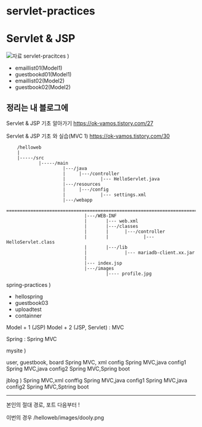 # servlet-practices
# Servlet & JSP
![자료](./User/user/자료001.jpg "자료")
servlet-pracitces ) 
- emaillist01(Model1)
- guestbookd01(Model1)
- emaillist02(Model2)
- guestbook02(Model2)

## 정리는 내 블로그에 
Servlet & JSP 기초 알아가기 https://ok-vamos.tistory.com/27

Servlet & JSP 기초 와 실습(MVC 1) https://ok-vamos.tistory.com/30


```
	/helloweb
    |
    |-----/src
            |-----/main
                     |---/java
                     |     |---/controller
                     |             |--- HelloServlet.java
                     |---/resources
                     |     |---/config
                     |             |--- settings.xml
                     |---/webapp
	=======================================================================
                             |---/WEB-INF
                             |       |--- web.xml
                             |       |---/classes
                             |       |      |---/controller
                             |       |             |--- HelloServlet.class
                             |       |---/lib
                             |              |--- mariadb-client.xx.jar
                             |
                             |--- index.jsp
                             |---/images
                                     |---- profile.jpg

```





spring-practices )
- hellospring
- guestbook03
- uploadtest
- containner

Model + 1 (JSP)
Model + 2 (JSP, Servlet) : MVC

Spring : Spring MVC


mysite )

user, guestbook, board
Spring MVC, xml config
Spring MVC,java config1
Spring MVC,java config2
Spring MVC,Spring boot


jblog ) 
Spring MVC,xml conffig
Spring MVC,java config1
Spring MVC,java config2
Spring MVC,Sptring boot

---


본인의 절대 경로, 포트 다음부터 !

이번의 경우 /helloweb/images/dooly.png


